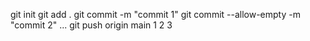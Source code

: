 git init
git add .
git commit -m "commit 1"
git commit --allow-empty -m "commit 2"
...
git push origin main
1
2
3
